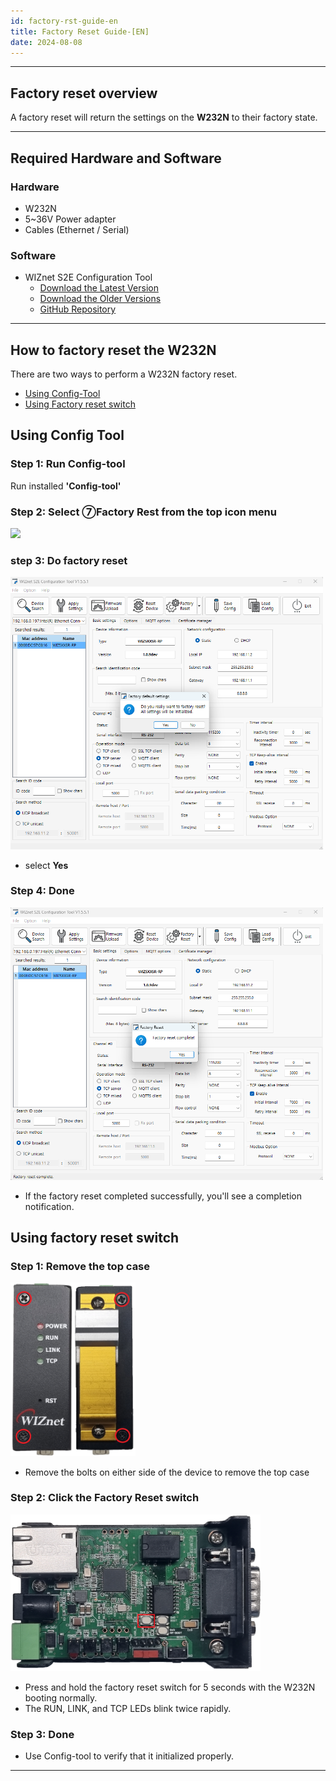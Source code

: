 ```yaml
---
id: factory-rst-guide-en
title: Factory Reset Guide-[EN]
date: 2024-08-08
---
```




-----



## Factory reset overview

A factory reset will return the settings on the **W232N** to their factory state.



-----



## Required Hardware and Software



### Hardware

  - W232N
  - 5~36V Power adapter
  - Cables (Ethernet / Serial)


### Software

  - WIZnet S2E Configuration Tool
	- [Download the Latest Version](https://github.com/Wiznet/WIZnet-S2E-Tool-GUI/releases/tag/V1.5.0)
    - [Download the Older Versions](https://github.com/Wiznet/WIZnet-S2E-Tool-GUI/releases)
    - [GitHub Repository](https://github.com/Wiznet/WIZnet-S2E-Tool-GUI)


-----
## How to factory reset the W232N

There are two ways to perform a W232N factory reset.

- [Using Config-Tool](#using-config-tool)
- [Using Factory reset switch](#using-factory-reset-switch)

## Using Config Tool


### Step 1: Run Config-tool

Run installed **'Config-tool'**


### Step 2: Select ⑦Factory Rest from the top icon menu

<img src="/img/products/s2e_module/wiz5xxsr-rp/configuration_tool_manual/menu_icons.png" width="400" /> 


### step 3: Do factory reset

<img src="/img/products/w232n/config-fact.png" width="500" /> 

- select **Yes** 


### Step 4: Done

<img src="/img/products/w232n/config-fact-ok.png" width="500" /> 

- If the factory reset completed successfully, you'll see a completion notification.


## Using factory reset switch

### Step 1: Remove the top case

<img src="/img/products/w232n/Screw.png" width="200" />

- Remove the bolts on either side of the device to remove the top case

### Step 2: Click the Factory Reset switch

<img src="/img/products/w232n/fact_rst.png" width="400" />

- Press and hold the factory reset switch for 5 seconds with the W232N booting normally.
- The RUN, LINK, and TCP LEDs blink twice rapidly.

### Step 3: Done

- Use Config-tool to verify that it initialized properly.

-----
